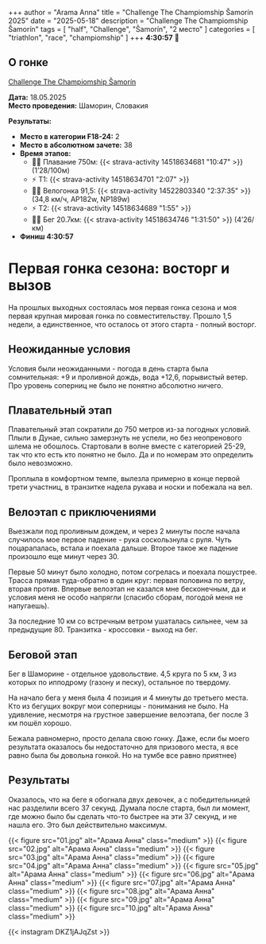 +++
author = "Arama Anna"
title = "Challenge The Champiomship Šamorín 2025"
date = "2025-05-18"
description = "Challenge The Champiomship Šamorín"
tags = [
    "half",
    "Challenge",
    "Šamorín",
    "2 место"
]
categories = [
    "triathlon",
    "race",
    "champiomship"
]
+++
**4:30:57**
🥈
<!--more-->
## О гонке

[Challenge The Champiomship Šamorín](https://thechampionship.de/)

**Дата:** 18.05.2025  
**Место проведения:** Шаморин, Словакия  

**Результаты:**  
- **Место в категории F18-24:** 2  
- **Место в абсолютном зачете:** 38  
- **Время этапов:**  
  - 🏊‍♀️ Плавание 750м: {{< strava-activity 14518634681 "10:47" >}} (1’28/100м)
  - ⚡️ Т1:  {{< strava-activity 14518634701 "2:07" >}}
  - 🚴‍♀️ Велогонка 91,5: {{< strava-activity 14522803340 "2:37:35" >}} (34,8 км/ч, AP182w, NP189w)
  - ⚡️ Т2: {{< strava-activity 14518634689 "1:55" >}}  
  - 🏃‍♀️ Бег 20.7км: {{< strava-activity 14518634746 "1:31:50" >}} (4’26/км)
- **Финиш 4:30:57**


# Первая гонка сезона: восторг и вызов

На прошлых выходных состоялась моя первая гонка сезона и моя первая крупная мировая гонка по совместительству. Прошло 1,5 недели, а единственное, что осталось от этого старта - полный восторг.

## Неожиданные условия
Условия были неожиданными - погода в день старта была сомнительная: +9 и проливной дождь, вода +12,6, порывистый ветер. Про уровень соперниц не было не понятно абсолютно ничего. 

## Плавательный этап
Плавательный этап сократили до 750 метров из-за погодных условий. Плыли в Дунае, сильно замерзнуть не успели, но без неопренового шлема не обошлось. Стартовали в волне вместе с категорией 25-29, так что кто есть кто понятно не было. Да и по номерам это определить было невозможно. 

Проплыла в комфортном темпе, вылезла примерно в конце первой трети участниц, в транзитке надела рукава и носки и побежала на вел. 

## Велоэтап с приключениями
Выезжали под проливным дождем, и через 2 минуты после начала случилось мое первое падение - рука соскользнула с руля. Чуть поцарапалась, встала и поехала дальше. Второе такое же падение произошло еще минут через 30. 

Первые 50 минут было холодно, потом согрелась и поехала пошустрее. Трасса прямая туда-обратно в один круг: первая половина по ветру, вторая против. Впервые велоэтап не казался мне бесконечным, да и условия меня не особо напрягли (спасибо сборам, погодой меня не напугаешь). 

За последние 10 км со встречным ветром ушаталась сильнее, чем за предыдущие 80. Транзитка - кроссовки - выход на бег. 

## Беговой этап
Бег в Шаморине - отдельное удовольствие. 4,5 круга по 5 км, 3 из которых по ипподрому (газону и песку), остальное по твердому. 

На начало бега у меня была 4 позиция и 4 минуты до третьего места. Кто из бегущих вокруг мои соперницы - понимания не было. На удивление, несмотря на грустное завершение велоэтапа, бег после 3 км пошёл хорошо. 

Бежала равномерно, просто делала свою гонку. Даже, если бы моего результата оказалось бы недостаточно для призового места, я все равно была бы довольна гонкой. Но на тумбе все равно приятнее) 

## Результаты
Оказалось, что на беге я обогнала двух девочек, а с победительницей нас разделили всего 37 секунд. Думала после старта, был ли момент, где можно было бы сделать что-то быстрее на эти 37 секунд, и не нашла его. Это был действительно максимум.

{{< figure src="01.jpg" alt="Арама Анна" class="medium" >}}
{{< figure src="02.jpg" alt="Арама Анна" class="medium" >}}
{{< figure src="03.jpg" alt="Арама Анна" class="medium" >}}
{{< figure src="04.jpg" alt="Арама Анна" class="medium" >}}
{{< figure src="05.jpg" alt="Арама Анна" class="medium" >}}
{{< figure src="06.jpg" alt="Арама Анна" class="medium" >}}
{{< figure src="07.jpg" alt="Арама Анна" class="medium" >}}
{{< figure src="08.jpg" alt="Арама Анна" class="medium" >}}
{{< figure src="09.jpg" alt="Арама Анна" class="medium" >}}
{{< figure src="10.jpg" alt="Арама Анна" class="medium" >}}


{{< instagram DKZ1jAJqZst >}}
